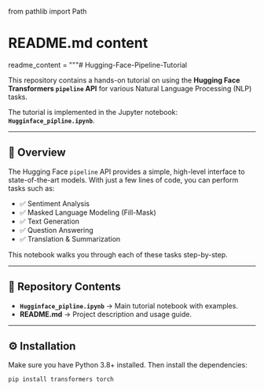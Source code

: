 from pathlib import Path

# README.md content
readme_content = """# Hugging-Face-Pipeline-Tutorial

This repository contains a hands-on tutorial on using the **Hugging Face Transformers `pipeline` API** for various Natural Language Processing (NLP) tasks.  

The tutorial is implemented in the Jupyter notebook: **`Hugginface_pipline.ipynb`**.

---

## 📌 Overview
The Hugging Face `pipeline` API provides a simple, high-level interface to state-of-the-art models. With just a few lines of code, you can perform tasks such as:

- ✅ Sentiment Analysis  
- ✅ Masked Language Modeling (Fill-Mask)  
- ✅ Text Generation  
- ✅ Question Answering  
- ✅ Translation & Summarization  

This notebook walks you through each of these tasks step-by-step.

---

## 📂 Repository Contents
- **`Hugginface_pipline.ipynb`** → Main tutorial notebook with examples.  
- **README.md** → Project description and usage guide.  

---

## ⚙️ Installation

Make sure you have Python 3.8+ installed. Then install the dependencies:

```bash
pip install transformers torch
